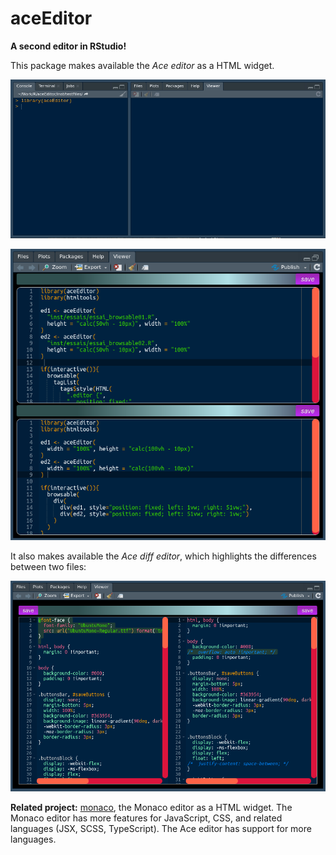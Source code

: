 # aceEditor

**A second editor in RStudio!**

This package makes available the *Ace editor* as a HTML widget.

![](https://raw.githubusercontent.com/stla/aceEditor/main/inst/screenshots/aceEditor.gif)

![](https://raw.githubusercontent.com/stla/aceEditor/main/inst/screenshots/aceEditor_browsable.png)

It also makes available the *Ace diff editor*, which highlights the differences 
between two files:

![](https://raw.githubusercontent.com/stla/aceEditor/main/inst/screenshots/aceDiffEditor.png)


**Related project:** [monaco](https://github.com/stla/monaco), the Monaco 
editor as a HTML widget. The Monaco editor has more features for JavaScript, 
CSS, and related languages (JSX, SCSS, TypeScript). The Ace editor has support 
for more languages.
